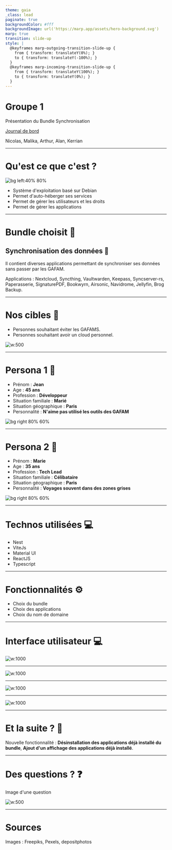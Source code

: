 ```yaml
---
theme: gaia
_class: lead
paginate: true
backgroundColor: #fff
backgroundImage: url('https://marp.app/assets/hero-background.svg')
marp: true
transition: slide-up
style: |
  @keyframes marp-outgoing-transition-slide-up {
    from { transform: translateY(0%); }
    to { transform: translateY(-100%); }
  }
  @keyframes marp-incoming-transition-slide-up {
    from { transform: translateY(100%); }
    to { transform: translateY(0%); }
  }
---
```





# **Groupe 1**

Présentation du Bundle Synchronisation

[Journal de bord](https://declic.cc/yunohost/?Groupe1M1TL)

Nicolas, Malika, Arthur, Alan, Kerrian



---

# Qu'est ce que c'est ?
![bg left:40% 80%](https://yunohost.org/_images/ynh_logo_black_300dpi.png)
- Système d'exploitation basé sur Debian
- Permet d'auto-héberger ses services
- Permet de gérer les utilisateurs et les droits
- Permet de gérer les applications

---

# Bundle choisit :briefcase:

## Synchronisation des données :arrows_counterclockwise:

Il contient diverses applications permettant de synchroniser ses données sans passer par les GAFAM.

Applications :
Nextcloud, Syncthing, Vaultwarden, Keepass, Syncserver-rs, Paperasserie, SignaturePDF, Bookwyrn, Airsonic, Navidrome, Jellyfin, Brog Backup.


---
# Nos cibles :dart:

- Personnes souhaitant éviter les GAFAMS.
- Personnes souhaitant avoir un cloud personnel.

![w:500 ](https://img.freepik.com/vecteurs-libre/journee-jeunesse-gens-se-serrant-ensemble-illustration_23-2148583217.jpg?w=2000&t=st=1704959825~exp=1704960425~hmac=031fd610837250a7fd1cebcf5dcd4afd679e27c52c255b0d9dae5645fe357fd9)

---
# Persona 1 :man:

- Prénom : **Jean**
- Age : **45 ans**
- Profession : **Développeur**
- Situation familiale : **Marié**
- Situation géographique : **Paris**
- Personnalité : **N'aime pas utilisé les outils des GAFAM**

![bg right 80% 60%](https://st3.depositphotos.com/1743476/16188/i/450/depositphotos_161885998-stock-photo-mature-mixed-race-man-smiling.jpg)

---

# Persona 2 :girl:

- Prénom : **Marie**
- Age : **35 ans**
- Profession : **Tech Lead**
- Situation familiale : **Célibataire**
- Situation géographique : **Paris**
- Personnalité : **Voyages souvent dans des zones grises**

![bg right 80% 60%](https://images.pexels.com/photos/733872/pexels-photo-733872.jpeg?cs=srgb&dl=pexels-andrea-piacquadio-733872.jpg&fm=jpg)

---
# Technos utilisées :computer:

- Nest
- ViteJs
- Material UI
- ReactJS
- Typescript

---
# Fonctionnalités :gear:

- Choix du bundle
- Choix des applications
- Choix du nom de domaine


---
# Interface utilisateur :computer:
![w:1000](https://media.discordapp.net/attachments/307939606416850944/1194999443905323108/capture1.png?ex=65b264f5&is=659feff5&hm=36d1d415ff833f246b4d1de0302e0c0c7dd2d617188578eabbc67743f49680cc&=&format=webp&quality=lossless&width=2486&height=1230)

---

![w:1000](https://media.discordapp.net/attachments/307939606416850944/1194999443536232448/capture2.png?ex=65b264f5&is=659feff5&hm=bbdaf9f07843828d5c76c1a4105b7db99214b813a6aff2ef2ddd8802dc1871d0&=&format=webp&quality=lossless&width=2436&height=1230)

---

![w:1000](https://media.discordapp.net/attachments/307939606416850944/1194999442890305667/capture3.png?ex=65b264f5&is=659feff5&hm=f61bfa110f9216b486c3a249bd275be5b11e3fe0b5421d756ee206252d1b70a3&=&format=webp&quality=lossless&width=2432&height=1230)

---

![w:1000](https://media.discordapp.net/attachments/307939606416850944/1194999442420547624/capture4.png?ex=65b264f5&is=659feff5&hm=88ad37f6612fdf2ae8e5127ae7452ad8850778927b6842ebb8e4e785b34da6ea&=&format=webp&quality=lossless&width=2418&height=1230)

---

# Et la suite ? :thinking:

Nouvelle fonctionnalité : **Désinstallation des applications déjà installé du bundle**, **Ajout d'un affichage des applications déjà installé**.

---
# **Des questions ? :question:**


Image d'une question

![w:500]()


---

# Sources 
Images : Freepiks, Pexels, depositphotos

